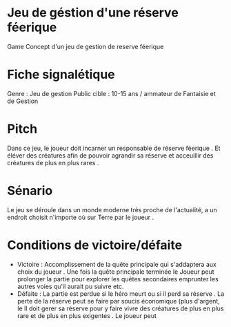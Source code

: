 # Jeu de géstion d'une réserve féerique
Game Concept d'un jeu de gestion de reserve féerique
# Fiche signalétique
Genre : Jeu de gestion
Public cible : 10-15 ans / ammateur de Fantaisie et de Gestion
# Pitch
Dans ce jeu, le joueur doit incarner un responsable de réserve féerique .
Et éléver des créatures afin de pouvoir agrandir sa réserve et acceuillir des créatures de plus en plus rares .
# Sénario
Le jeu se déroule dans un monde moderne très proche de l'actualité, a un endroit choisit n'importe où sur Terre par le joueur .
# Conditions de victoire/défaite
- Victoire : Accomplissement de la quête principale qui s'addaptera aux choix du joueur . Une fois la quête principale terminée le Joueur peut prolonger la partie pour explorer les quêtes secondaires emprunter les autres voies qu'il aurait pu suivre etc.
- Défaite : La partie est perdue si le héro meurt ou si il perd sa réserve .
La perte de la réserve peut se faire par soucis économique (plus d'argent, le 
Il doit gerer sa réserve pour y faire vivre des créatures de plus en plus rare et de plus en plus exigentes .
Le joueur peut 
